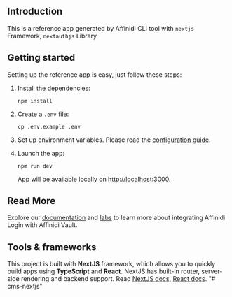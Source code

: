 
## Introduction

This is a reference app generated by Affinidi CLI tool with `nextjs` Framework, `nextauthjs` Library

## Getting started

Setting up the reference app is easy, just follow these steps:

1. Install the dependencies:
   ```
   npm install
   ```
2. Create a `.env` file:

   ```
   cp .env.example .env
   ```

3. Set up environment variables. Please read the [configuration guide](./docs/configuration.md).

4. Launch the app:

   ```
   npm run dev
   ```

   App will be available locally on [http://localhost:3000](http://localhost:3000).

## Read More

Explore our [documentation](https://docs.affinidi.com/docs/) and [labs](https://docs.affinidi.com/labs/) to learn more about integrating Affinidi Login with Affinidi Vault.

## Tools & frameworks

This project is built with **NextJS** framework, which allows you to quickly build apps using **TypeScript** and **React**. NextJS has built-in router, server-side rendering and backend support.
Read [NextJS docs](https://nextjs.org/docs/getting-started), [React docs](https://reactjs.org/docs/getting-started.html).
"# cms-nextjs" 
